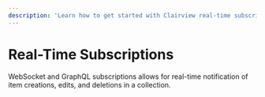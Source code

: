 ```yaml
---
description: 'Learn how to get started with Clairview real-time subscriptons.'
---
```


# Real-Time Subscriptions

WebSocket and GraphQL subscriptions allows for real-time notification of item creations, edits, and deletions in a
collection.

<Card
  title="WebSockets"
  h="2"
  text="Learn how to subscribe to changes using WebSockets."
  url="/guides/real-time/subscriptions/websockets"
  add-margin
/>

<Card
  title="GraphQL Subscriptions"
  h="2"
  text="Learn how to implement GraphQL Subscriptions in Clairview."
  url="/guides/real-time/subscriptions/graphql"
  add-margin
/>
